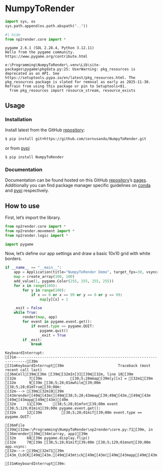 # NumpyToRender


<!-- WARNING: THIS FILE WAS AUTOGENERATED! DO NOT EDIT! -->

``` python
import sys, os
sys.path.append(os.path.abspath(".."))

#| hide
from np2render.core import *
```

    pygame 2.6.1 (SDL 2.28.4, Python 3.12.11)
    Hello from the pygame community. https://www.pygame.org/contribute.html

    e:\Programming\NumpyToRender\.venv\Lib\site-packages\pygame\pkgdata.py:25: UserWarning: pkg_resources is deprecated as an API. See https://setuptools.pypa.io/en/latest/pkg_resources.html. The pkg_resources package is slated for removal as early as 2025-11-30. Refrain from using this package or pin to Setuptools<81.
      from pkg_resources import resource_stream, resource_exists

## Usage

### Installation

Install latest from the GitHub
[repository](https://github.com/cornusandu/NumpyToRender):

``` sh
$ pip install git+https://github.com/cornusandu/NumpyToRender.git
```

or from [pypi](https://pypi.org/project/NumpyToRender/)

``` sh
$ pip install NumpyToRender
```

### Documentation

Documentation can be found hosted on this GitHub
[repository](https://github.com/cornusandu/NumpyToRender)’s
[pages](https://cornusandu.github.io/NumpyToRender/). Additionally you
can find package manager specific guidelines on
[conda](https://anaconda.org/cornusandu/NumpyToRender) and
[pypi](https://pypi.org/project/NumpyToRender/) respectively.

## How to use

First, let’s import the library.

``` python
from np2render.core import *
from np2render.movement import *
from np2render.logic import *

import pygame
```

Now, let’s define our app settings and draw a basic 10x10 grid with
white borders.

``` python
if __name__ == "__main__":
    app = Application(title="NumpyToRender Demo", target_fps=30, vsync=False)
    map = create_array(100, 100)
    add_value(1, pygame.Color(255, 255, 255, 255))
    for x in range(100):
        for y in range(100):
            if x == 0 or x == 99 or y == 0 or y == 99:
                map[y][x] = 1

    _exit = False
    while True:
        render(map, app)
        for event in pygame.event.get():
            if event.type == pygame.QUIT:
                pygame.quit()
                _exit = True
        if _exit:
            break
```

    KeyboardInterrupt: 
    [31m---------------------------------------------------------------------------[39m
    [31mKeyboardInterrupt[39m                         Traceback (most recent call last)
    [36mCell[39m[36m [39m[32mIn[3][39m[32m, line 10[39m
    [32m      7[39m             [38;5;28mmap[39m[y][x] = [32m1[39m
    [32m      9[39m [38;5;28;01mwhile[39;00m [38;5;28;01mTrue[39;00m:
    [32m---> [39m[32m10[39m     [43mrender[49m[43m([49m[38;5;28;43mmap[39;49m[43m,[49m[43m [49m[43mapp[49m[43m)[49m
    [32m     11[39m     [38;5;28;01mfor[39;00m event [38;5;129;01min[39;00m pygame.event.get():
    [32m     12[39m         [38;5;28;01mif[39;00m event.type == pygame.QUIT:

    [36mFile [39m[32me:\Programming\NumpyToRender\np2render\core.py:71[39m, in [36mrender[39m[34m(array, app)[39m
    [32m     68[39m pygame.display.flip()
    [32m     70[39m [38;5;28;01mif[39;00m [38;5;129;01mnot[39;00m app.vsync:
    [32m---> [39m[32m71[39m     [43m_CLOCK[49m[43m.[49m[43mtick[49m[43m([49m[43mapp[49m[43m.[49m[43mtarget_fps[49m[43m)[49m

    [31mKeyboardInterrupt[39m: 
